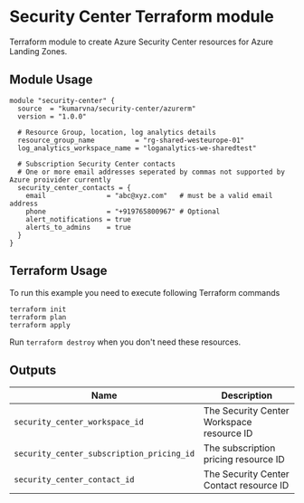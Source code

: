 # Security Center Terraform module

Terraform module to create Azure Security Center resources for Azure Landing Zones.

## Module Usage

```hcl
module "security-center" {
  source  = "kumarvna/security-center/azurerm"
  version = "1.0.0"

  # Resource Group, location, log analytics details
  resource_group_name          = "rg-shared-westeurope-01"
  log_analytics_workspace_name = "loganalytics-we-sharedtest"

  # Subscription Security Center contacts
  # One or more email addresses seperated by commas not supported by Azure proivider currently
  security_center_contacts = {
    email               = "abc@xyz.com"   # must be a valid email address
    phone               = "+919765800967" # Optional
    alert_notifications = true
    alerts_to_admins    = true
  }
}
```

## Terraform Usage

To run this example you need to execute following Terraform commands

```hcl
terraform init
terraform plan
terraform apply

```

Run `terraform destroy` when you don't need these resources.

## Outputs

Name | Description
---- | -----------
`security_center_workspace_id`|The Security Center Workspace resource ID
`security_center_subscription_pricing_id`|The subscription pricing resource ID
`security_center_contact_id`|The Security Center Contact resource ID
